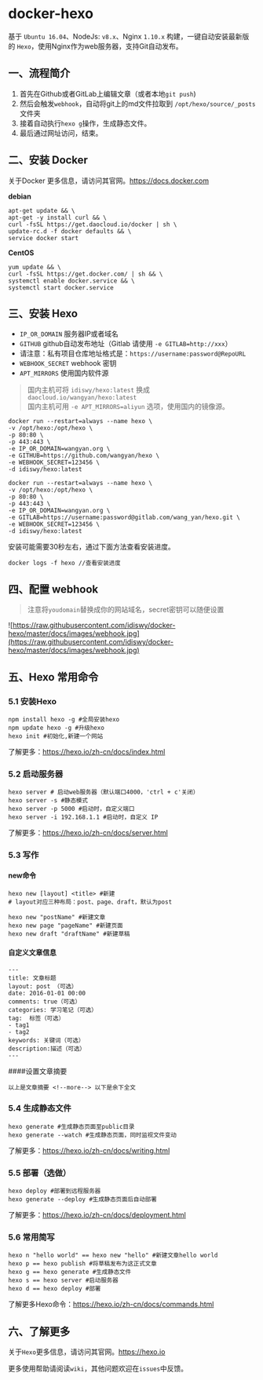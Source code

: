 # docker-hexo

基于 `Ubuntu 16.04`、NodeJs: `v8.x`、Nginx `1.10.x` 构建，一键自动安装最新版的 `Hexo`，使用Nginx作为web服务器，支持Git自动发布。

## 一、流程简介

1. 首先在Github或者GitLab上编辑文章（或者本地`git push`)
2. 然后会触发`webhook`，自动将git上的md文件拉取到 `/opt/hexo/source/_posts` 文件夹
3. 接着自动执行`hexo g`操作，生成静态文件。
4. 最后通过网址访问，结束。

## 二、安装 Docker

关于Docker 更多信息，请访问其官网。<https://docs.docker.com>

**debian**

```shell
apt-get update && \
apt-get -y install curl && \
curl -fsSL https://get.daocloud.io/docker | sh \
update-rc.d -f docker defaults && \
service docker start
```

 **CentOS**

```shel
yum update && \
curl -fsSL https://get.docker.com/ | sh && \
systemctl enable docker.service && \
systemctl start docker.service
```

## 三、安装 Hexo

- `IP_OR_DOMAIN` 服务器IP或者域名  
- `GITHUB` github自动发布地址（Gitlab 请使用 `-e GITLAB=http://xxx`） 
- 请注意：私有项目仓库地址格式是：`https://username:password@RepoURL`  
- `WEBHOOK_SECRET`  webhook 密钥
- `APT_MIRRORS` 使用国内软件源

> 国内主机可将 `idiswy/hexo:latest` 换成 `daocloud.io/wangyan/hexo:latest`  
> 国内主机可用 `-e APT_MIRRORS=aliyun` 选项，使用国内的镜像源。


```shell
docker run --restart=always --name hexo \
-v /opt/hexo:/opt/hexo \
-p 80:80 \
-p 443:443 \
-e IP_OR_DOMAIN=wangyan.org \
-e GITHUB=https://github.com/wangyan/hexo \
-e WEBHOOK_SECRET=123456 \
-d idiswy/hexo:latest
```

```shell
docker run --restart=always --name hexo \
-v /opt/hexo:/opt/hexo \
-p 80:80 \
-p 443:443 \
-e IP_OR_DOMAIN=wangyan.org \
-e GITLAB=https://username:password@gitlab.com/wang_yan/hexo.git \
-e WEBHOOK_SECRET=123456 \
-d idiswy/hexo:latest
```

安装可能需要30秒左右，通过下面方法查看安装进度。

```shell
docker logs -f hexo //查看安装进度
```
## 四、配置 webhook

> 注意将`youdomain`替换成你的网站域名，secret密钥可以随便设置

![https://raw.githubusercontent.com/idiswy/docker-hexo/master/docs/images/webhook.jpg](https://raw.githubusercontent.com/idiswy/docker-hexo/master/docs/images/webhook.jpg)

## 五、Hexo 常用命令

### 5.1 安装Hexo

```shell
npm install hexo -g #全局安装hexo
npm update hexo -g #升级hexo
hexo init #初始化,新建一个网站
```
了解更多：<https://hexo.io/zh-cn/docs/index.html>

### 5.2 启动服务器

```shell
hexo server # 启动web服务器（默认端口4000，'ctrl + c'关闭）
hexo server -s #静态模式
hexo server -p 5000 #启动时，自定义端口
hexo server -i 192.168.1.1 #启动时，自定义 IP
```

了解更多：<https://hexo.io/zh-cn/docs/server.html>


### 5.3 写作

#### new命令

```shell
hexo new [layout] <title> #新建
# layout对应三种布局：post、page、draft，默认为post
```

```shell
hexo new "postName" #新建文章
hexo new page "pageName" #新建页面
hexo new draft "draftName" #新建草稿
```

#### 自定义文章信息

```shell
---
title: 文章标题
layout: post （可选）
date: 2016-01-01 00:00
comments: true（可选）
categories: 学习笔记（可选）
tag:  标签（可选）
- tag1
- tag2
keywords: 关键词（可选）
description:描述（可选）
---
```

####设置文章摘要

```shell
以上是文章摘要 <!--more--> 以下是余下全文
```

### 5.4 生成静态文件

```shell
hexo generate #生成静态页面至public目录
hexo generate --watch #生成静态页面，同时监视文件变动
```

了解更多：<https://hexo.io/zh-cn/docs/writing.html>


### 5.5 部署（选做）

```shell
hexo deploy #部署到远程服务器
hexo generate --deploy #生成静态页面后自动部署
```

了解更多：<https://hexo.io/zh-cn/docs/deployment.html>


### 5.6 常用简写

```shell
hexo n "hello world" == hexo new "hello" #新建文章hello world
hexo p == hexo publish #将草稿发布为这正式文章
hexo g == hexo generate #生成静态文件
hexo s == hexo server #启动服务器
hexo d == hexo deploy #部署
```

了解更多Hexo命令：<https://hexo.io/zh-cn/docs/commands.html>

## 六、了解更多

关于`Hexo`更多信息，请访问其官网。<https://hexo.io>

更多使用帮助请阅读`wiki`，其他问题欢迎在`issues`中反馈。